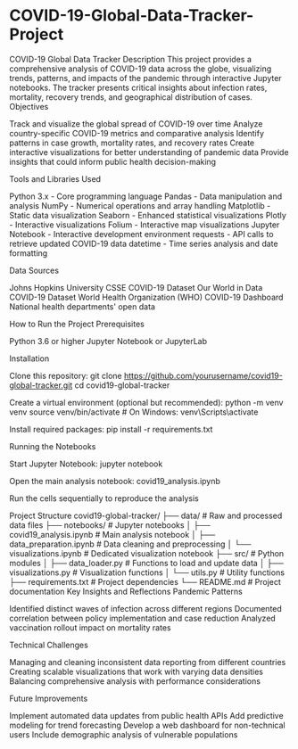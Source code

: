 # COVID-19-Global-Data-Tracker-Project 

COVID-19 Global Data Tracker
Description
This project provides a comprehensive analysis of COVID-19 data across the globe, visualizing trends, patterns, and impacts of the pandemic through interactive Jupyter notebooks. The tracker presents critical insights about infection rates, mortality, recovery trends, and geographical distribution of cases.
Objectives

Track and visualize the global spread of COVID-19 over time
Analyze country-specific COVID-19 metrics and comparative analysis
Identify patterns in case growth, mortality rates, and recovery rates
Create interactive visualizations for better understanding of pandemic data
Provide insights that could inform public health decision-making

Tools and Libraries Used

Python 3.x - Core programming language
Pandas - Data manipulation and analysis
NumPy - Numerical operations and array handling
Matplotlib - Static data visualization
Seaborn - Enhanced statistical visualizations
Plotly - Interactive visualizations
Folium - Interactive map visualizations
Jupyter Notebook - Interactive development environment
requests - API calls to retrieve updated COVID-19 data
datetime - Time series analysis and date formatting

Data Sources

Johns Hopkins University CSSE COVID-19 Dataset
Our World in Data COVID-19 Dataset
World Health Organization (WHO) COVID-19 Dashboard
National health departments' open data

How to Run the Project
Prerequisites

Python 3.6 or higher
Jupyter Notebook or JupyterLab

Installation

Clone this repository:
git clone https://github.com/yourusername/covid19-global-tracker.git
cd covid19-global-tracker

Create a virtual environment (optional but recommended):
python -m venv venv
source venv/bin/activate  # On Windows: venv\Scripts\activate

Install required packages:
pip install -r requirements.txt


Running the Notebooks

Start Jupyter Notebook:
jupyter notebook

Open the main analysis notebook:
covid19_analysis.ipynb

Run the cells sequentially to reproduce the analysis

Project Structure
covid19-global-tracker/
├── data/                    # Raw and processed data files
├── notebooks/               # Jupyter notebooks
│   ├── covid19_analysis.ipynb    # Main analysis notebook
│   ├── data_preparation.ipynb    # Data cleaning and preprocessing
│   └── visualizations.ipynb      # Dedicated visualization notebook
├── src/                     # Python modules
│   ├── data_loader.py       # Functions to load and update data
│   ├── visualizations.py    # Visualization functions
│   └── utils.py             # Utility functions
├── requirements.txt         # Project dependencies
└── README.md                # Project documentation
Key Insights and Reflections
Pandemic Patterns

Identified distinct waves of infection across different regions
Documented correlation between policy implementation and case reduction
Analyzed vaccination rollout impact on mortality rates

Technical Challenges

Managing and cleaning inconsistent data reporting from different countries
Creating scalable visualizations that work with varying data densities
Balancing comprehensive analysis with performance considerations

Future Improvements

Implement automated data updates from public health APIs
Add predictive modeling for trend forecasting
Develop a web dashboard for non-technical users
Include demographic analysis of vulnerable populations
